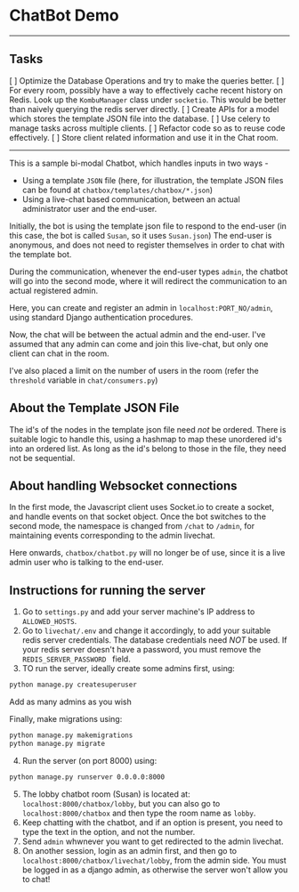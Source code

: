 # ChatBot Demo

************************

## Tasks
[  ] Optimize the Database Operations and try to make the queries better.
[  ] For every room, possibly have a way to effectively cache recent history on Redis. Look up the `KombuManager` class under `socketio`. This would be better than naively querying the redis server directly.
[  ] Create APIs for a model which stores the template JSON file into the database.
[  ] Use celery to manage tasks across multiple clients.
[  ] Refactor code so as to reuse code effectively.
[  ] Store client related information and use it in the Chat room.

*********************

This is a sample bi-modal Chatbot, which handles inputs in two ways -
* Using a template `JSON` file (here, for illustration, the template JSON files can be found at `chatbox/templates/chatbox/*.json`)
* Using a live-chat based communication, between an actual administrator user and the end-user.

Initially, the bot is using the template json file to respond to the end-user (in this case, the bot is called `Susan`, so it uses `Susan.json`)
The end-user is anonymous, and does not need to register themselves in order to chat with the template bot.

During the communication, whenever the end-user types `admin`, the chatbot will go into the second mode, where it will redirect the communication to an actual registered admin.

Here, you can create and register an admin in `localhost:PORT_NO/admin`, using standard Django authentication procedures.

Now, the chat will be between the actual admin and the end-user. I've assumed that any admin can come and join this live-chat, but only one client can chat in the room.

I've also placed a limit on the number of users in the room (refer the `threshold` variable in `chat/consumers.py`)

## About the Template JSON File
The id's of the nodes in the template json file need *not* be ordered. There is suitable logic to handle this, using a hashmap to map these unordered id's into an ordered list. As long as the id's belong to those in the file, they need not be sequential.

## About handling Websocket connections
In the first mode, the Javascript client uses Socket.io to create a socket, and handle events on that socket object. Once the bot switches to the second mode, the namespace is changed from `/chat` to `/admin`, for maintaining events corresponding to the admin livechat.

Here onwards, `chatbox/chatbot.py` will no longer be of use, since it is a live admin user who is talking to the end-user.

## Instructions for running the server
1. Go to `settings.py` and add your server machine's IP address to `ALLOWED_HOSTS`.
2. Go to `livechat/.env` and change it accordingly, to add your suitable redis server credentials. The database credentials need *NOT* be used. If your redis server doesn't have a password, you must remove the `REDIS_SERVER_PASSWORD ` field.
3. TO run the server, ideally create some admins first, using:
```bash
python manage.py createsuperuser
```

Add as many admins as you wish

Finally, make migrations using:
```bash
python manage.py makemigrations
python manage.py migrate
```

4. Run the server (on port 8000) using:
```bash
python manage.py runserver 0.0.0.0:8000
```

5. The lobby chatbot room (Susan) is located at: `localhost:8000/chatbox/lobby`, but you can also go to `localhost:8000/chatbox` and then type the room name as `lobby`.
6. Keep chatting with the chatbot, and if an option is present, you need to type the text in the option, and not the number.
7. Send `admin` whwnever you want to get redirected to the admin livechat.
8. On another session, login as an admin first, and then go to `localhost:8000/chatbox/livechat/lobby`, from the admin side. You must be logged in as a django admin, as otherwise the server won't allow you to chat!
